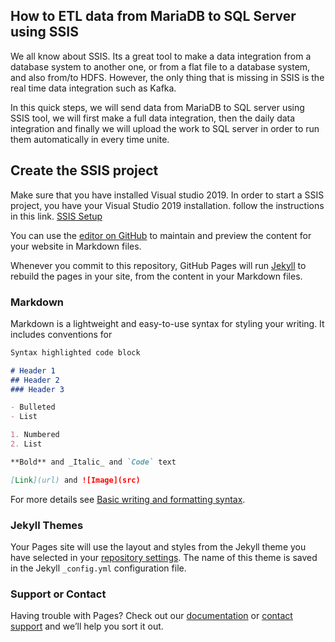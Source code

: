 ## How to ETL data from MariaDB to SQL Server using SSIS

We all know about SSIS. Its a great tool to make a data integration from a database system to another one, or from a flat file to a database system, and also from/to HDFS. However, the only thing that is missing in SSIS is the real time data integration such as Kafka.

In this quick steps, we will send data from MariaDB to SQL server using SSIS tool, we will first make a full data integration, then the daily data integration and finally we will upload the work to SQL server in order to run them automatically in every time unite.

## Create the SSIS project
Make sure that you have installed Visual studio 2019.
In order to start a SSIS project, you have your Visual Studio 2019 installation. follow the instructions in this link.
[SSIS Setup](https://docs.microsoft.com/en-us/sql/ssdt/download-sql-server-data-tools-ssdt?view=sql-server-ver15)

You can use the [editor on GitHub](https://github.com/mbmasadeh/MariaDBToSQLServer-DataIntegration/edit/gh-pages/index.md) to maintain and preview the content for your website in Markdown files.

Whenever you commit to this repository, GitHub Pages will run [Jekyll](https://jekyllrb.com/) to rebuild the pages in your site, from the content in your Markdown files.

### Markdown

Markdown is a lightweight and easy-to-use syntax for styling your writing. It includes conventions for

```markdown
Syntax highlighted code block

# Header 1
## Header 2
### Header 3

- Bulleted
- List

1. Numbered
2. List

**Bold** and _Italic_ and `Code` text

[Link](url) and ![Image](src)
```

For more details see [Basic writing and formatting syntax](https://docs.github.com/en/github/writing-on-github/getting-started-with-writing-and-formatting-on-github/basic-writing-and-formatting-syntax).

### Jekyll Themes

Your Pages site will use the layout and styles from the Jekyll theme you have selected in your [repository settings](https://github.com/mbmasadeh/MariaDBToSQLServer-DataIntegration/settings/pages). The name of this theme is saved in the Jekyll `_config.yml` configuration file.

### Support or Contact

Having trouble with Pages? Check out our [documentation](https://docs.github.com/categories/github-pages-basics/) or [contact support](https://support.github.com/contact) and we’ll help you sort it out.

